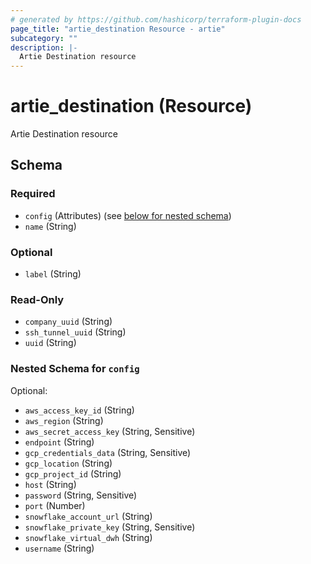 ```yaml
---
# generated by https://github.com/hashicorp/terraform-plugin-docs
page_title: "artie_destination Resource - artie"
subcategory: ""
description: |-
  Artie Destination resource
---
```


# artie_destination (Resource)

Artie Destination resource



<!-- schema generated by tfplugindocs -->
## Schema

### Required

- `config` (Attributes) (see [below for nested schema](#nestedatt--config))
- `name` (String)

### Optional

- `label` (String)

### Read-Only

- `company_uuid` (String)
- `ssh_tunnel_uuid` (String)
- `uuid` (String)

<a id="nestedatt--config"></a>
### Nested Schema for `config`

Optional:

- `aws_access_key_id` (String)
- `aws_region` (String)
- `aws_secret_access_key` (String, Sensitive)
- `endpoint` (String)
- `gcp_credentials_data` (String, Sensitive)
- `gcp_location` (String)
- `gcp_project_id` (String)
- `host` (String)
- `password` (String, Sensitive)
- `port` (Number)
- `snowflake_account_url` (String)
- `snowflake_private_key` (String, Sensitive)
- `snowflake_virtual_dwh` (String)
- `username` (String)
